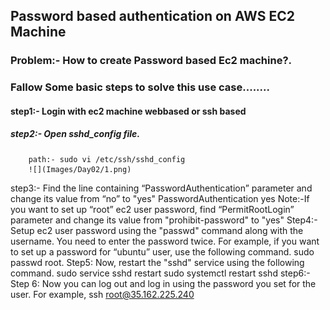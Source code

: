 ## Password based authentication  on AWS EC2 Machine
### Problem:- How to create Password based Ec2 machine?.
### Fallow Some basic steps to solve this use case........
#### step1:- Login with ec2 machine webbased or ssh based
##### step2:- Open sshd_config file.
        path:- sudo vi /etc/ssh/sshd_config
        ![](Images/Day02/1.png)
step3:- Find the line containing “PasswordAuthentication” parameter and change its value from “no” to "yes"
        PasswordAuthentication yes
        Note:-If you want to set up “root” ec2 user password, find  “PermitRootLogin” parameter and change its value from 
        "prohibit-password" to "yes"
Step4:- Setup ec2 user password using the "passwd" command along with the username.
        You need to enter the password twice. For example, if you want to set up a password for “ubuntu” user, use the following command.
        sudo passwd root.
Step5: Now, restart the "sshd" service using the following command.
       sudo service sshd restart
       sudo systemctl restart sshd
step6:- Step 6: Now you can log out and log in using the password you set for the user. For example,
        ssh root@35.162.225.240